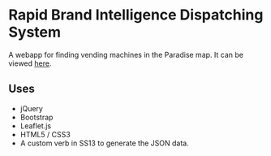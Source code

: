 # Rapid Brand Intelligence Dispatching System
A webapp for finding vending machines in the Paradise map.
It can be viewed [here](http://tastyfish.github.io/rbi).

## Uses
* jQuery
* Bootstrap
* Leaflet.js
* HTML5 / CSS3
* A custom verb in SS13 to generate the JSON data.
